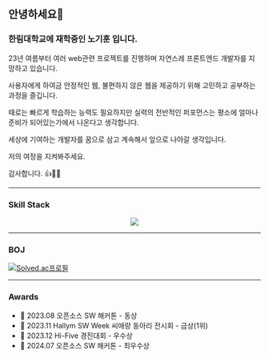 ## 안녕하세요👋

### 한림대학교에 재학중인 노기훈 입니다.

23년 여름부터 여러 web관련 프로젝트를 진행하며 자연스레 프론트엔드 개발자를 지망하고 있습니다.

사용자에게 하여금 안정적인 웹, 불편하지 않은 웹을 제공하기 위해 고민하고 공부하는 과정을 즐깁니다.

때로는 빠르게 학습하는 능력도 필요하지만 실력의 전반적인 퍼포먼스는 평소에 얼마나 준비가 되어있는가에서 나온다고 생각합니다.

세상에 기여하는 개발자를 꿈으로 삼고 계속해서 앞으로 나아갈 생각입니다.

저의 여정을 지켜봐주세요.

감사합니다.
👍🌟😊

---
### Skill Stack
<p align="center">
  <a href="https://skillicons.dev">
    <img src="https://skillicons.dev/icons?i=react,javascript,typescript,styledcomponents,sass,vite,vscode,githubactions" />
  </a>
</p>

---
### BOJ

[![Solved.ac프로필](http://mazassumnida.wtf/api/v2/generate_badge?boj=shrlgns1107)](https://solved.ac/shrlgns1107)

---
### Awards

- 🥉 2023.08 오픈소스 SW 해커톤 - 동상
- 🥇 2023.11 Hallym SW Week 씨애랑 동아리 전시회 - 금상(1위)
- 🥉 2023.12 Hi-Five 경진대회 - 우수상
- 🥇 2024.07 오픈소스 SW 해커톤 - 최우수상
